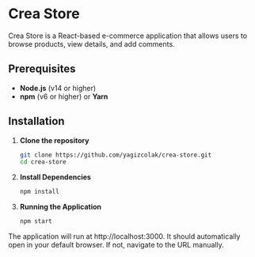 # Crea Store

Crea Store is a React-based e-commerce application that allows users to browse products, view details, and add comments.

## Prerequisites

- **Node.js** (v14 or higher)
- **npm** (v6 or higher) or **Yarn**

## Installation

1. **Clone the repository**

   ```bash
   git clone https://github.com/yagizcolak/crea-store.git
   cd crea-store
   
2. **Install Dependencies**

   ```bash
   npm install
   
3. **Running the Application**

   ```bash
   npm start
   
The application will run at http://localhost:3000. It should automatically open in your default browser. If not, navigate to the URL manually.
